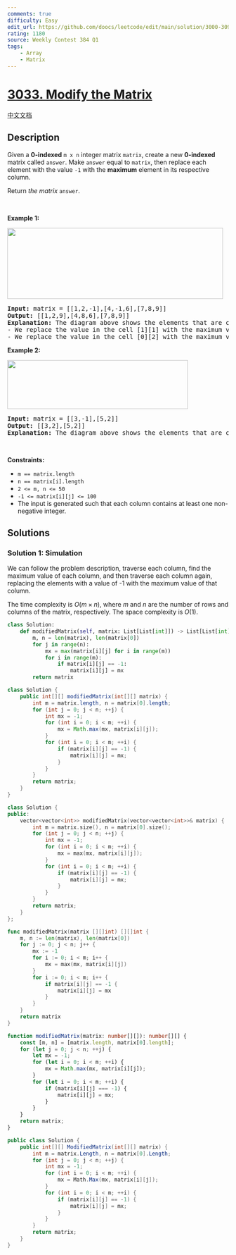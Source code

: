 ```yaml
---
comments: true
difficulty: Easy
edit_url: https://github.com/doocs/leetcode/edit/main/solution/3000-3099/3033.Modify%20the%20Matrix/README_EN.md
rating: 1180
source: Weekly Contest 384 Q1
tags:
    - Array
    - Matrix
---
```


<!-- problem:start -->

# [3033. Modify the Matrix](https://leetcode.com/problems/modify-the-matrix)

[中文文档](/solution/3000-3099/3033.Modify%20the%20Matrix/README.md)

## Description

<p>Given a <strong>0-indexed</strong> <code>m x n</code> integer matrix <code>matrix</code>, create a new <strong>0-indexed</strong> matrix called <code>answer</code>. Make <code>answer</code> equal to <code>matrix</code>, then replace each element with the value <code>-1</code> with the <strong>maximum</strong> element in its respective column.</p>

<p>Return <em>the matrix</em> <code>answer</code>.</p>

<p>&nbsp;</p>
<p><strong class="example">Example 1:</strong></p>
<img alt="" src="https://fastly.jsdelivr.net/gh/doocs/leetcode@main/solution/3000-3099/3033.Modify%20the%20Matrix/images/matrix1.png" style="width: 491px; height: 161px;" />
<pre>
<strong>Input:</strong> matrix = [[1,2,-1],[4,-1,6],[7,8,9]]
<strong>Output:</strong> [[1,2,9],[4,8,6],[7,8,9]]
<strong>Explanation:</strong> The diagram above shows the elements that are changed (in blue).
- We replace the value in the cell [1][1] with the maximum value in the column 1, that is 8.
- We replace the value in the cell [0][2] with the maximum value in the column 2, that is 9.
</pre>

<p><strong class="example">Example 2:</strong></p>
<img alt="" src="https://fastly.jsdelivr.net/gh/doocs/leetcode@main/solution/3000-3099/3033.Modify%20the%20Matrix/images/matrix2.png" style="width: 411px; height: 111px;" />
<pre>
<strong>Input:</strong> matrix = [[3,-1],[5,2]]
<strong>Output:</strong> [[3,2],[5,2]]
<strong>Explanation:</strong> The diagram above shows the elements that are changed (in blue).
</pre>

<p>&nbsp;</p>
<p><strong>Constraints:</strong></p>

<ul>
	<li><code>m == matrix.length</code></li>
	<li><code>n == matrix[i].length</code></li>
	<li><code>2 &lt;= m, n &lt;= 50</code></li>
	<li><code>-1 &lt;= matrix[i][j] &lt;= 100</code></li>
	<li>The input is generated such that each column contains at least one non-negative integer.</li>
</ul>

## Solutions

<!-- solution:start -->

### Solution 1: Simulation

We can follow the problem description, traverse each column, find the maximum value of each column, and then traverse each column again, replacing the elements with a value of -1 with the maximum value of that column.

The time complexity is $O(m \times n)$, where $m$ and $n$ are the number of rows and columns of the matrix, respectively. The space complexity is $O(1)$.

<!-- tabs:start -->

```python
class Solution:
    def modifiedMatrix(self, matrix: List[List[int]]) -> List[List[int]]:
        m, n = len(matrix), len(matrix[0])
        for j in range(n):
            mx = max(matrix[i][j] for i in range(m))
            for i in range(m):
                if matrix[i][j] == -1:
                    matrix[i][j] = mx
        return matrix
```

```java
class Solution {
    public int[][] modifiedMatrix(int[][] matrix) {
        int m = matrix.length, n = matrix[0].length;
        for (int j = 0; j < n; ++j) {
            int mx = -1;
            for (int i = 0; i < m; ++i) {
                mx = Math.max(mx, matrix[i][j]);
            }
            for (int i = 0; i < m; ++i) {
                if (matrix[i][j] == -1) {
                    matrix[i][j] = mx;
                }
            }
        }
        return matrix;
    }
}
```

```cpp
class Solution {
public:
    vector<vector<int>> modifiedMatrix(vector<vector<int>>& matrix) {
        int m = matrix.size(), n = matrix[0].size();
        for (int j = 0; j < n; ++j) {
            int mx = -1;
            for (int i = 0; i < m; ++i) {
                mx = max(mx, matrix[i][j]);
            }
            for (int i = 0; i < m; ++i) {
                if (matrix[i][j] == -1) {
                    matrix[i][j] = mx;
                }
            }
        }
        return matrix;
    }
};
```

```go
func modifiedMatrix(matrix [][]int) [][]int {
	m, n := len(matrix), len(matrix[0])
	for j := 0; j < n; j++ {
		mx := -1
		for i := 0; i < m; i++ {
			mx = max(mx, matrix[i][j])
		}
		for i := 0; i < m; i++ {
			if matrix[i][j] == -1 {
				matrix[i][j] = mx
			}
		}
	}
	return matrix
}
```

```ts
function modifiedMatrix(matrix: number[][]): number[][] {
    const [m, n] = [matrix.length, matrix[0].length];
    for (let j = 0; j < n; ++j) {
        let mx = -1;
        for (let i = 0; i < m; ++i) {
            mx = Math.max(mx, matrix[i][j]);
        }
        for (let i = 0; i < m; ++i) {
            if (matrix[i][j] === -1) {
                matrix[i][j] = mx;
            }
        }
    }
    return matrix;
}
```

```cs
public class Solution {
    public int[][] ModifiedMatrix(int[][] matrix) {
        int m = matrix.Length, n = matrix[0].Length;
        for (int j = 0; j < n; ++j) {
            int mx = -1;
            for (int i = 0; i < m; ++i) {
                mx = Math.Max(mx, matrix[i][j]);
            }
            for (int i = 0; i < m; ++i) {
                if (matrix[i][j] == -1) {
                    matrix[i][j] = mx;
                }
            }
        }
        return matrix;
    }
}
```

<!-- tabs:end -->

<!-- solution:end -->

<!-- problem:end -->
